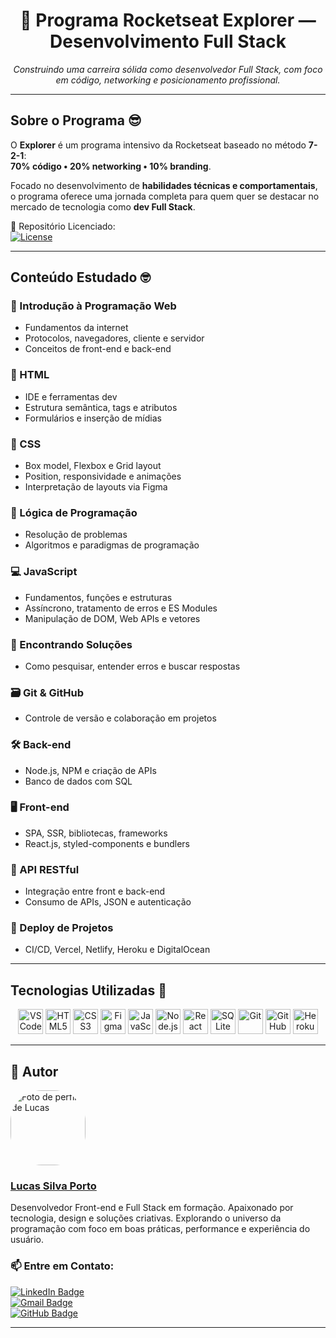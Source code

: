 <h1 align="center">🚀 Programa Rocketseat Explorer — Desenvolvimento Full Stack</h1>

<p align="center"><i>Construindo uma carreira sólida como desenvolvedor Full Stack, com foco em código, networking e posicionamento profissional.</i></p>

---

## Sobre o Programa 😎

O **Explorer** é um programa intensivo da Rocketseat baseado no método **7-2-1**:  
**70% código • 20% networking • 10% branding**.

Focado no desenvolvimento de **habilidades técnicas e comportamentais**, o programa oferece uma jornada completa para quem quer se destacar no mercado de tecnologia como **dev Full Stack**.

📜 Repositório Licenciado:  
[![License](https://img.shields.io/github/license/Ileriayo/markdown-badges?style=for-the-badge)](./LICENSE)

---

## Conteúdo Estudado 🤓

### 🚀 Introdução à Programação Web
- Fundamentos da internet
- Protocolos, navegadores, cliente e servidor
- Conceitos de front-end e back-end

### 🧱 HTML
- IDE e ferramentas dev
- Estrutura semântica, tags e atributos
- Formulários e inserção de mídias

### 🎨 CSS
- Box model, Flexbox e Grid layout
- Position, responsividade e animações
- Interpretação de layouts via Figma

### 🧠 Lógica de Programação
- Resolução de problemas
- Algoritmos e paradigmas de programação

### 💻 JavaScript
- Fundamentos, funções e estruturas
- Assíncrono, tratamento de erros e ES Modules
- Manipulação de DOM, Web APIs e vetores

### 🧭 Encontrando Soluções
- Como pesquisar, entender erros e buscar respostas

### 🗃 Git & GitHub
- Controle de versão e colaboração em projetos

### 🛠 Back-end
- Node.js, NPM e criação de APIs
- Banco de dados com SQL

### 🖥 Front-end
- SPA, SSR, bibliotecas, frameworks
- React.js, styled-components e bundlers

### 🔗 API RESTful
- Integração entre front e back-end
- Consumo de APIs, JSON e autenticação

### 🚀 Deploy de Projetos
- CI/CD, Vercel, Netlify, Heroku e DigitalOcean

---

## Tecnologias Utilizadas 💼

<div align="center">

  <img src="https://cdn.jsdelivr.net/gh/devicons/devicon/icons/vscode/vscode-original.svg" height="40" title="VS Code"/>
  <img src="https://cdn.jsdelivr.net/gh/devicons/devicon/icons/html5/html5-original.svg" height="40" title="HTML5"/>
  <img src="https://cdn.jsdelivr.net/gh/devicons/devicon/icons/css3/css3-original.svg" height="40" title="CSS3"/>
  <img src="https://cdn.jsdelivr.net/gh/devicons/devicon/icons/figma/figma-original.svg" height="40" title="Figma"/>
  <img src="https://cdn.jsdelivr.net/gh/devicons/devicon/icons/javascript/javascript-original.svg" height="40" title="JavaScript"/>
  <img src="https://cdn.jsdelivr.net/gh/devicons/devicon/icons/nodejs/nodejs-original.svg" height="40" title="Node.js"/>
  <img src="https://cdn.jsdelivr.net/gh/devicons/devicon/icons/react/react-original-wordmark.svg" height="40" title="React"/>
  <img src="https://cdn.jsdelivr.net/gh/devicons/devicon/icons/sqlite/sqlite-original-wordmark.svg" height="40" title="SQLite"/>
  <img src="https://cdn.jsdelivr.net/gh/devicons/devicon/icons/git/git-original.svg" height="40" title="Git"/>
  <img src="https://cdn.jsdelivr.net/gh/devicons/devicon/icons/github/github-original.svg" height="40" title="GitHub"/>
  <img src="https://cdn.jsdelivr.net/gh/devicons/devicon/icons/heroku/heroku-original-wordmark.svg" height="40" title="Heroku"/>

</div>

---

## 👤 Autor

<div align="left">
  <img src="https://www.github.com/renyzeraa.png?size=150" width="120" style="border-radius: 50px;" alt="Foto de perfil de Lucas"/>
</div>

### [**Lucas Silva Porto**](https://github.com/renyzeraa)

Desenvolvedor Front-end e Full Stack em formação. Apaixonado por tecnologia, design e soluções criativas. Explorando o universo da programação com foco em boas práticas, performance e experiência do usuário.

### 📫 Entre em Contato:

[![LinkedIn Badge](https://img.shields.io/badge/-LinkedIn-0077B5?style=flat&logo=linkedin&logoColor=white)](https://www.linkedin.com/in/lucasspor)  
[![Gmail Badge](https://img.shields.io/badge/-Gmail-D14836?style=flat&logo=gmail&logoColor=white)](mailto:lucassporto.contatob@gmail.com)  
[![GitHub Badge](https://img.shields.io/badge/-GitHub-181717?style=flat&logo=github&logoColor=white)](https://github.com/lucasspor)

---
